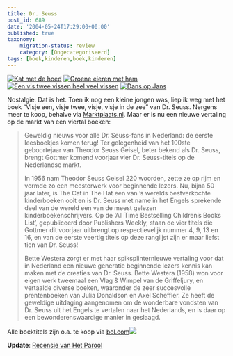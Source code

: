 ```yaml
---
title: Dr. Seuss
post_id: 689
date: '2004-05-24T17:29:00+00:00'
published: true
taxonomy:
    migration-status: review
    category: [Ongecategoriseerd]
tags: [boek,kinderen,boek,kinderen]
---
```

[![Kat met de hoed](https://bol.com/imgbase0/thumb/BOOKCOVER/FC/9/0/2/5/7/9025738125.gif)](http://clk.tradedoubler.com/click?a=1703208&p=67859&g=17297694&epi=1001004002050217) [![Groene eieren met ham](https://bol.com/imgbase0/thumb/BOOKCOVER/FC/9/0/2/5/7/9025738095.gif)](http://clk.tradedoubler.com/click?a=1703208&p=67859&g=17297694&epi=1001004002050214) [![Een vis twee vissen heel veel vissen](https://bol.com/imgbase0/thumb/BOOKCOVER/FC/9/0/2/5/7/9025738117.gif)](http://clk.tradedoubler.com/click?a=1703208&p=67859&g=17297694&epi=1001004002050216) [![Dans op Jans](https://bol.com/imgbase0/thumb/BOOKCOVER/FC/9/0/2/5/7/9025738109.gif)](http://clk.tradedoubler.com/click?a=1703208&p=67859&g=17297694&epi=1001004002050215)

Nostalgie. Dat is het. Toen ik nog een kleine jongen was, liep ik weg met het boek “Visje een, visje twee, visje, visje in de zee” van Dr. Seuss. Nergens meer te koop, behalve via [Marktplaats.nl](http://www.marktplaats.nl/nieuw_zoek.php3?q=seuss&pv=all&t=a&g=6&u=11&s=50&m=0). Maar er is nu een nieuwe vertaling op de markt van een viertal boeken:

> Geweldig nieuws voor alle Dr. Seuss-fans in Nederland: de eerste leesboekjes komen terug! Ter gelegenheid van het 100ste geboortejaar van Theodor Seuss Geisel, beter bekend als Dr. Seuss, brengt Gottmer komend voorjaar vier Dr. Seuss-titels op de Nederlandse markt.
> 
> In 1956 nam Theodor Seuss Geisel 220 woorden, zette ze op rijm en vormde zo een meesterwerk voor beginnende lezers. Nu, bijna 50 jaar later, is The Cat in The Hat een van ’s werelds bestverkochte kinderboeken ooit en is Dr. Seuss met name in het Engels sprekende deel van de wereld een van de meest gelezen kinderboekenschrijvers. Op de ‘All Time Bestselling Children’s Books List’, gepubliceerd door Publishers Weekly, staan de vier titels die Gottmer dit voorjaar uitbrengt op respectievelijk nummer 4, 9, 13 en 16, en van de eerste veertig titels op deze ranglijst zijn er maar liefst tien van Dr. Seuss!
> 
> Bette Westera zorgt er met haar spiksplinternieuwe vertaling voor dat in Nederland een nieuwe generatie beginnende lezers kennis kan maken met de creaties van Dr. Seuss. Bette Westera (1958) won voor eigen werk tweemaal een Vlag & Wimpel van de Griffeljury, en vertaalde diverse boeken, waaronder de zeer succesvolle prentenboeken van Julia Donaldson en Axel Scheffler. Ze heeft de geweldige uitdaging aangenomen om de wonderbare vondsten van Dr. Seuss uit het Engels te vertalen naar het Nederlands, en is daar op een bewonderenswaardige manier in geslaagd.

Alle boektitels zijn o.a. te koop via [bol.com](http://clk.tradedoubler.com/click?p=67859&a=1703208&g=17588626)![](https://impnl.tradedoubler.com/imp?type(inv)g(17588626)a(1703208))

**Update**: [Recensie van Het Parool](http://www.parool.nl/boeken/recensies/050604-seuss.html)